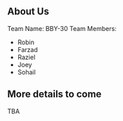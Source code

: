 ## About Us
Team Name: BBY-30
Team Members: 
- Robin 
- Farzad
- Raziel
- Joey
- Sohail
## More details to come
TBA